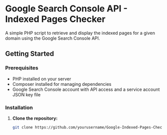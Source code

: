 # Google Search Console API - Indexed Pages Checker

A simple PHP script to retrieve and display the indexed pages for a given domain using the Google Search Console API.

## Getting Started

### Prerequisites

- PHP installed on your server
- Composer installed for managing dependencies
- Google Search Console account with API access and a service account JSON key file

### Installation

1. **Clone the repository:**

   ```bash
   git clone https://github.com/yourusername/Google-Indexed-Pages-Checker.git
